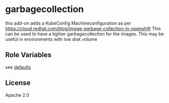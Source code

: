 # garbagecollection

this add-on adds a KubeConfig Machineconfiguration as per https://cloud.redhat.com/blog/image-garbage-collection-in-openshift
This can be used to have a tighter garbagecollection for the images. This may be useful in environments with low disk volume

## Role Variables

see [defaults](defaults/main.yml)

## License

Apache 2.0